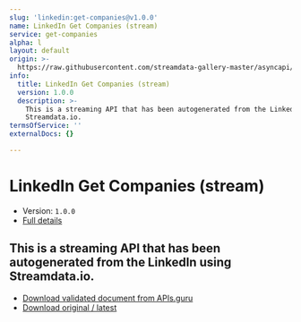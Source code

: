 ```yaml
---
slug: 'linkedin:get-companies@v1.0.0'
name: LinkedIn Get Companies (stream)
service: get-companies
alpha: l
layout: default
origin: >-
  https://raw.githubusercontent.com/streamdata-gallery-master/asyncapi/master/_listings/linkedin/linkedin-get-companies-stream-async.md
info:
  title: LinkedIn Get Companies (stream)
  version: 1.0.0
  description: >-
    This is a streaming API that has been autogenerated from the LinkedIn using
    Streamdata.io.
termsOfService: ''
externalDocs: {}

---
```

# LinkedIn Get Companies (stream)

* Version: `1.0.0`
* [Full details](../html/linkedin:get-companies@v1.0.0.html)



## This is a streaming API that has been autogenerated from the LinkedIn using Streamdata.io.



* [Download validated document from APIs.guru](https://raw.githubusercontent.com/APIs-guru/asyncapi-directory/master/docs/APIs/linkedin%3Aget-companies%40v1.0.0.yaml)
* [Download original / latest](https://raw.githubusercontent.com/streamdata-gallery-master/asyncapi/master/_listings/linkedin/linkedin-get-companies-stream-async.md)

<script type="application/ld+json">
{
  "@context": "http://schema.org/",
  "@type": "WebAPI",
  "description": "This is a streaming API that has been autogenerated from the LinkedIn using Streamdata.io.",
  "documentation": "",

  "name": "LinkedIn Get Companies (stream)"
}
</script>
